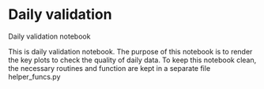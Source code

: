 # Daily validation
Daily validation notebook

This is daily validation notebook. The purpose of this notebook is to render the key plots to check the quality of daily data. To keep this notebook clean, the necessary routines and function are kept in a separate file helper_funcs.py
